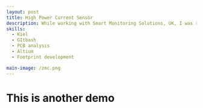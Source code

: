 ```yaml
---
layout: post
title: High Power Current Sensor
description: While working with Smart Monitoring Solutions, UK, I was responsible for developing a compact and high-efficiency six-layer PCB that integrated an STM32 microcontroller with a Raspberry Pi to create a powerful embedded tracking solution. The objective was to deliver a real-time, multi-channel tracking system for use in transportation, asset monitoring, and security applications. I enabled seamless communication with GPS, GSM, and GNSS modules, ensuring reliable global positioning and remote data access. The PCB was carefully designed in Altium with a strong emphasis on high-reliability signal routing, robust power distribution, and modular expandability to support future scalability. By aligning the hardware design with long-term product strategy and cross-industry requirements, I contributed directly to the development of a functional prototype that demonstrated global object tracking capability. This prototype formed the foundation of a commercial-grade solution and highlighted my ability to blend embedded systems engineering with strategic product vision.
skills: 
  - Kiel
  - GItbash
  - PCB analysis
  - Altium
  - Footprint development

main-image: /zmc.png
---
```


# This is another demo



